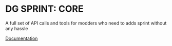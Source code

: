 # DG SPRINT: CORE
A full set of API calls and tools for modders who need to adds sprint without any hassle

[Documentation](https://github.com/noobdigital87/docs/blob/main/dg_sprint_core/API.md)
